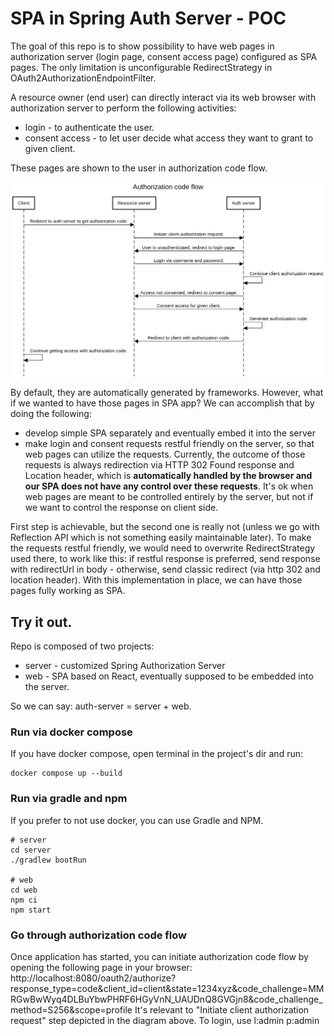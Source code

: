 # SPA in Spring Auth Server - POC

The goal of this repo is to show possibility to have web pages in authorization server (login page, consent access page) configured as SPA pages. The only limitation is unconfigurable RedirectStrategy in OAuth2AuthorizationEndpointFilter.

A resource owner (end user) can directly interact via its web browser with authorization server to perform the following activities:
- login - to authenticate the user.
- consent access - to let user decide what access they want to grant to given client.

These pages are shown to the user in authorization code flow.

![Authorization code flow](./authorization_code_flow.png)

By default, they are automatically generated by frameworks. However, what if we wanted to have those pages in SPA app? We can accomplish that by doing the following:
- develop simple SPA separately and eventually embed it into the server
- make login and consent requests restful friendly on the server, so that web pages can utilize the requests. Currently, the outcome of those requests is always redirection via HTTP 302 Found response and Location header, which is **automatically handled by the browser and our SPA does not have any control over these requests**. It's ok when web pages are meant to be controlled entirely by the server, but not if we want to control the response on client side.

First step is achievable, but the second one is really not (unless we go with Reflection API which is not something easily maintainable later).
To make the requests restful friendly, we would need to overwrite RedirectStrategy used there, to work like this: if restful response is preferred, send response with redirectUrl in body - otherwise, send classic redirect (via http 302 and location header).
With this implementation in place, we can have those pages fully working as SPA.

## Try it out.

Repo is composed of two projects:
 - server - customized Spring Authorization Server
 - web - SPA based on React, eventually supposed to be embedded into the server.

So we can say: auth-server = server + web.

### Run via docker compose

If you have docker compose, open terminal in the project's dir and run:
```
docker compose up --build
```

### Run via gradle and npm

If you prefer to not use docker, you can use Gradle and NPM.
```
# server
cd server
./gradlew bootRun

# web
cd web
npm ci
npm start
```

### Go through authorization code flow
Once application has started, you can initiate authorization code flow by opening the following page in your browser:
http://localhost:8080/oauth2/authorize?response_type=code&client_id=client&state=1234xyz&code_challenge=MMRGwBwWyq4DLBuYbwPHRF6HGyVnN_UAUDnQ8GVGjn8&code_challenge_method=S256&scope=profile
It's relevant to "Initiate client authorization request" step depicted in the diagram above.
To login, use l:admin p:admin


